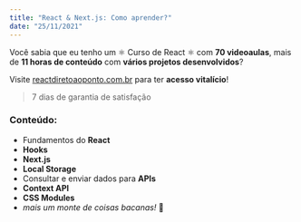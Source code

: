 ```yaml
---
title: "React & Next.js: Como aprender?"
date: "25/11/2021"
---
```


Você sabia que eu tenho um ⚛️ Curso de React ⚛️ com
**70 videoaulas**, mais de **11 horas de conteúdo** com
**vários projetos desenvolvidos**?

Visite [reactdiretoaoponto.com.br](https://www.reactdiretoaoponto.com.br/)
para ter **acesso vitalício**!

> 7 dias de garantia de satisfação

### Conteúdo:

- Fundamentos do **React**
- **Hooks**
- **Next.js**
- **Local Storage**
- Consultar e enviar dados para **APIs**
- **Context API**
- **CSS Modules**
- _mais um monte de coisas bacanas!_ 🤩